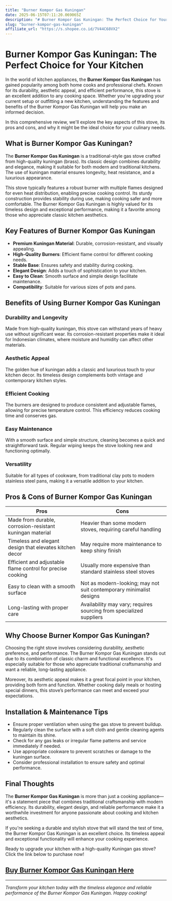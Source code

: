 ```yaml
---
title: "Burner Kompor Gas Kuningan"
date: 2025-06-15T07:11:20.069065Z
description: "# Burner Kompor Gas Kuningan: The Perfect Choice for Your Kitchen..."
slug: "burner-kompor-gas-kuningan"
affiliate_url: "https://s.shopee.co.id/7V44C68VX2"
---
```

# Burner Kompor Gas Kuningan: The Perfect Choice for Your Kitchen

In the world of kitchen appliances, the **Burner Kompor Gas Kuningan** has gained popularity among both home cooks and professional chefs. Known for its durability, aesthetic appeal, and efficient performance, this stove is an excellent addition to any cooking space. Whether you're upgrading your current setup or outfitting a new kitchen, understanding the features and benefits of the Burner Kompor Gas Kuningan will help you make an informed decision. 

In this comprehensive review, we'll explore the key aspects of this stove, its pros and cons, and why it might be the ideal choice for your culinary needs.

## What is Burner Kompor Gas Kuningan?

The **Burner Kompor Gas Kuningan** is a traditional-style gas stove crafted from high-quality kuningan (brass). Its classic design combines durability and elegance, making it suitable for both modern and traditional kitchens. The use of kuningan material ensures longevity, heat resistance, and a luxurious appearance.

This stove typically features a robust burner with multiple flames designed for even heat distribution, enabling precise cooking control. Its sturdy construction provides stability during use, making cooking safer and more comfortable. The Burner Kompor Gas Kuningan is highly valued for its timeless design and exceptional performance, making it a favorite among those who appreciate classic kitchen aesthetics.

## Key Features of Burner Kompor Gas Kuningan

- **Premium Kuningan Material**: Durable, corrosion-resistant, and visually appealing.
- **High-Quality Burners**: Efficient flame control for different cooking needs.
- **Stable Base**: Ensures safety and stability during cooking.
- **Elegant Design**: Adds a touch of sophistication to your kitchen.
- **Easy to Clean**: Smooth surface and simple design facilitate maintenance.
- **Compatibility**: Suitable for various sizes of pots and pans.

## Benefits of Using Burner Kompor Gas Kuningan

### Durability and Longevity
Made from high-quality kuningan, this stove can withstand years of heavy use without significant wear. Its corrosion-resistant properties make it ideal for Indonesian climates, where moisture and humidity can affect other materials.

### Aesthetic Appeal
The golden hue of kuningan adds a classic and luxurious touch to your kitchen decor. Its timeless design complements both vintage and contemporary kitchen styles.

### Efficient Cooking
The burners are designed to produce consistent and adjustable flames, allowing for precise temperature control. This efficiency reduces cooking time and conserves gas.

### Easy Maintenance
With a smooth surface and simple structure, cleaning becomes a quick and straightforward task. Regular wiping keeps the stove looking new and functioning optimally.

### Versatility
Suitable for all types of cookware, from traditional clay pots to modern stainless steel pans, making it a versatile addition to your kitchen.

## Pros & Cons of Burner Kompor Gas Kuningan

| **Pros**                                              | **Cons**                                              |
|--------------------------------------------------------|------------------------------------------------------|
| Made from durable, corrosion-resistant kuningan material | Heavier than some modern stoves, requiring careful handling |
| Timeless and elegant design that elevates kitchen decor | May require more maintenance to keep shiny finish |
| Efficient and adjustable flame control for precise cooking | Usually more expensive than standard stainless steel stoves |
| Easy to clean with a smooth surface                   | Not as modern-looking; may not suit contemporary minimalist designs |
| Long-lasting with proper care                        | Availability may vary; requires sourcing from specialized suppliers |

## Why Choose Burner Kompor Gas Kuningan?

Choosing the right stove involves considering durability, aesthetic preference, and performance. The Burner Kompor Gas Kuningan stands out due to its combination of classic charm and functional excellence. It's especially suitable for those who appreciate traditional craftsmanship and want a reliable, long-lasting appliance.

Moreover, its aesthetic appeal makes it a great focal point in your kitchen, providing both form and function. Whether cooking daily meals or hosting special dinners, this stove’s performance can meet and exceed your expectations.

## Installation & Maintenance Tips

- Ensure proper ventilation when using the gas stove to prevent buildup.
- Regularly clean the surface with a soft cloth and gentle cleaning agents to maintain its shine.
- Check for any gas leaks or irregular flame patterns and service immediately if needed.
- Use appropriate cookware to prevent scratches or damage to the kuningan surface.
- Consider professional installation to ensure safety and optimal performance.

## Final Thoughts

The **Burner Kompor Gas Kuningan** is more than just a cooking appliance—it's a statement piece that combines traditional craftsmanship with modern efficiency. Its durability, elegant design, and reliable performance make it a worthwhile investment for anyone passionate about cooking and kitchen aesthetics.

If you're seeking a durable and stylish stove that will stand the test of time, the Burner Kompor Gas Kuningan is an excellent choice. Its timeless appeal and exceptional functionality will enhance your cooking experience.

Ready to upgrade your kitchen with a high-quality Kuningan gas stove? Click the link below to purchase now!

## [Buy Burner Kompor Gas Kuningan Here](https://s.shopee.co.id/7V44C68VX2)

---

*Transform your kitchen today with the timeless elegance and reliable performance of the Burner Kompor Gas Kuningan. Happy cooking!*